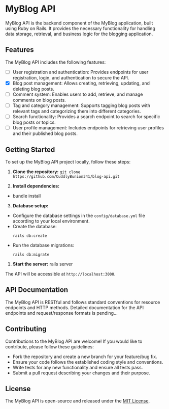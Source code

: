 # MyBlog API

MyBlog API is the backend component of the MyBlog application, built using Ruby on Rails. It provides the necessary functionality for handling data storage, retrieval, and business logic for the blogging application.

## Features

The MyBlog API includes the following features:

- [ ] User registration and authentication: Provides endpoints for user registration, login, and authentication to secure the API.
- [X] Blog post management: Allows creating, retrieving, updating, and deleting blog posts.
- [ ] Comment system: Enables users to add, retrieve, and manage comments on blog posts.
- [ ] Tag and category management: Supports tagging blog posts with relevant tags and categorizing them into different categories.
- [ ] Search functionality: Provides a search endpoint to search for specific blog posts or topics.
- [ ] User profile management: Includes endpoints for retrieving user profiles and their published blog posts.

## Getting Started

To set up the MyBlog API project locally, follow these steps:

1. **Clone the repository:**
`git clone https://github.com/CuddlyBunion341/blog-api.git`

2. **Install dependencies:**
- bundle install

3. **Database setup:**
- Configure the database settings in the `config/database.yml` file according to your local environment.
- Create the database:
  ```
  rails db:create
  ```
- Run the database migrations:
  ```
  rails db:migrate
  ```

1. **Start the server:**
rails server


The API will be accessible at `http://localhost:3000`.

## API Documentation

The MyBlog API is RESTful and follows standard conventions for resource endpoints and HTTP methods. Detailed documentation for the API endpoints and request/response formats is pending...

## Contributing

Contributions to the MyBlog API are welcome! If you would like to contribute, please follow these guidelines:
- Fork the repository and create a new branch for your feature/bug fix.
- Ensure your code follows the established coding style and conventions.
- Write tests for any new functionality and ensure all tests pass.
- Submit a pull request describing your changes and their purpose.

## License

The MyBlog API is open-source and released under the [MIT License](LICENSE).

